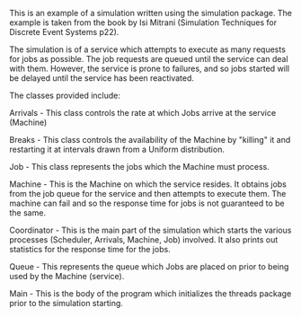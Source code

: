 This is an example of a simulation written using the simulation package. The example is taken from the book by Isi Mitrani (Simulation Techniques for Discrete Event Systems p22).

The simulation is of a service which attempts to execute as many requests for jobs as possible. The job requests are queued until the service can deal with them. However, the service is prone to failures, and so jobs started will be delayed until the service has been reactivated.

The classes provided include:

Arrivals - This class controls the rate at which Jobs arrive at
	   the service (Machine)

Breaks - This class controls the availability of the Machine by
	 "killing" it and restarting it at intervals drawn from
	 a Uniform distribution.

Job - This class represents the jobs which the Machine must process.

Machine - This is the Machine on which the service resides. It obtains
	  jobs from the job queue for the service and then attempts to
	  execute them. The machine can fail and so the response time for
	  jobs is not guaranteed to be the same.

Coordinator - This is the main part of the simulation which starts the
	      various processes (Scheduler, Arrivals, Machine, Job)
	      involved. It also prints out statistics for the response time
	      for the jobs.

Queue - This represents the queue which Jobs are placed on prior to being
	used by the Machine (service).

Main - This is the body of the program which initializes the threads package
       prior to the simulation starting.
